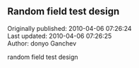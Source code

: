 ## Random field test design  
Originally published: 2010-04-06 07:26:24  
Last updated: 2010-04-06 07:26:25  
Author: donyo Ganchev  
  
random field test design